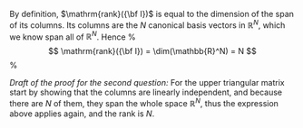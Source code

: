 By definition, $\mathrm{rank}({\bf I})$ is equal to the dimension of the span of
its columns. Its columns are the $N$ canonical basis vectors in $\mathbb{R}^N$,
which we know span all of $\mathbb{R}^N$. Hence 
%
$$
\mathrm{rank}({\bf I}) = \dim(\mathbb{R}^N) = N
$$
%

*Draft of the proof for the second question:*
For the upper triangular matrix start by showing that the columns are linearly independent, and because there are $N$ of them, they span the whole space $\mathbb{R}^N$, thus the expression above applies again, and the rank is $N$.
